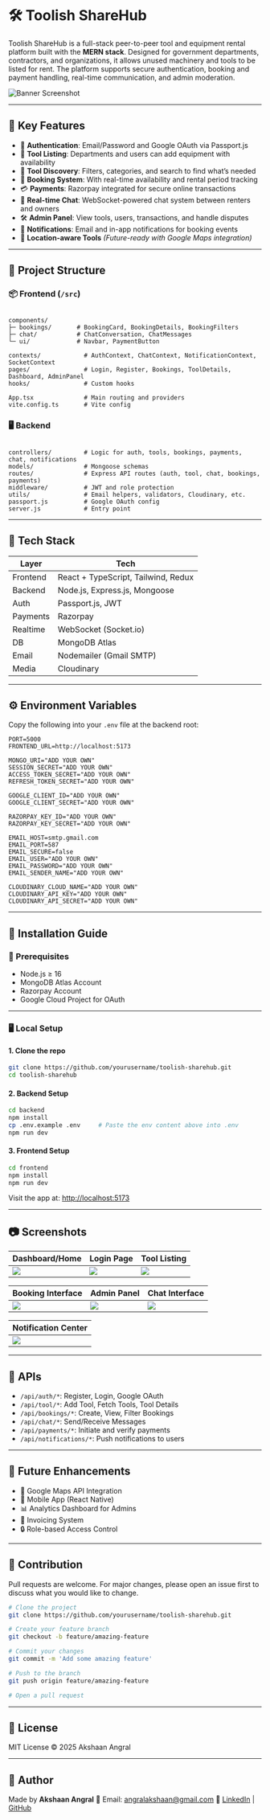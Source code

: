 
# 🛠️ Toolish ShareHub

Toolish ShareHub is a full-stack peer-to-peer tool and equipment rental platform built with the **MERN stack**. Designed for government departments, contractors, and organizations, it allows unused machinery and tools to be listed for rent. The platform supports secure authentication, booking and payment handling, real-time communication, and admin moderation.

![Banner Screenshot](./assets/banner.png) <!-- Replace with actual image path -->

---

## 🌟 Key Features

- 🔐 **Authentication**: Email/Password and Google OAuth via Passport.js
- 🧰 **Tool Listing**: Departments and users can add equipment with availability
- 🔎 **Tool Discovery**: Filters, categories, and search to find what’s needed
- 🛒 **Booking System**: With real-time availability and rental period tracking
- 💳 **Payments**: Razorpay integrated for secure online transactions
- 💬 **Real-time Chat**: WebSocket-powered chat system between renters and owners
- 🛠️ **Admin Panel**: View tools, users, transactions, and handle disputes
- 🔔 **Notifications**: Email and in-app notifications for booking events
- 📍 **Location-aware Tools** *(Future-ready with Google Maps integration)*

---

## 📁 Project Structure

### 📦 Frontend (`/src`)

```

components/
├─ bookings/       # BookingCard, BookingDetails, BookingFilters
├─ chat/           # ChatConversation, ChatMessages
└─ ui/             # Navbar, PaymentButton

contexts/            # AuthContext, ChatContext, NotificationContext, SocketContext
pages/               # Login, Register, Bookings, ToolDetails, Dashboard, AdminPanel
hooks/               # Custom hooks

App.tsx              # Main routing and providers
vite.config.ts       # Vite config

```

### 🖥️ Backend

```

controllers/         # Logic for auth, tools, bookings, payments, chat, notifications
models/              # Mongoose schemas
routes/              # Express API routes (auth, tool, chat, bookings, payments)
middleware/          # JWT and role protection
utils/               # Email helpers, validators, Cloudinary, etc.
passport.js          # Google OAuth config
server.js            # Entry point

````

---

## 🧪 Tech Stack

| Layer      | Tech                                |
|------------|-------------------------------------|
| Frontend   | React + TypeScript, Tailwind, Redux |
| Backend    | Node.js, Express.js, Mongoose       |
| Auth       | Passport.js, JWT                    |
| Payments   | Razorpay                            |
| Realtime   | WebSocket (Socket.io)               |
| DB         | MongoDB Atlas                       |
| Email      | Nodemailer (Gmail SMTP)             |
| Media      | Cloudinary                          |

---

## ⚙️ Environment Variables

Copy the following into your `.env` file at the backend root:

```env
PORT=5000
FRONTEND_URL=http://localhost:5173

MONGO_URI="ADD YOUR OWN"
SESSION_SECRET="ADD YOUR OWN"
ACCESS_TOKEN_SECRET="ADD YOUR OWN"
REFRESH_TOKEN_SECRET="ADD YOUR OWN"

GOOGLE_CLIENT_ID="ADD YOUR OWN"
GOOGLE_CLIENT_SECRET="ADD YOUR OWN"

RAZORPAY_KEY_ID="ADD YOUR OWN"
RAZORPAY_KEY_SECRET="ADD YOUR OWN"

EMAIL_HOST=smtp.gmail.com
EMAIL_PORT=587
EMAIL_SECURE=false
EMAIL_USER="ADD YOUR OWN"
EMAIL_PASSWORD="ADD YOUR OWN"
EMAIL_SENDER_NAME="ADD YOUR OWN"

CLOUDINARY_CLOUD_NAME="ADD YOUR OWN"
CLOUDINARY_API_KEY="ADD YOUR OWN"
CLOUDINARY_API_SECRET="ADD YOUR OWN"
````

---

## 🚀 Installation Guide

### 📌 Prerequisites

* Node.js ≥ 16
* MongoDB Atlas Account
* Razorpay Account
* Google Cloud Project for OAuth

---

### 🖥️ Local Setup

#### 1. Clone the repo

```bash
git clone https://github.com/yourusername/toolish-sharehub.git
cd toolish-sharehub
```

#### 2. Backend Setup

```bash
cd backend
npm install
cp .env.example .env     # Paste the env content above into .env
npm run dev
```

#### 3. Frontend Setup

```bash
cd frontend
npm install
npm run dev
```

Visit the app at: [http://localhost:5173](http://localhost:5173)

---

## 📷 Screenshots

| Dashboard/Home | Login Page | Tool Listing |
|----------------|------------|--------------|
| ![](./assets/banner.png) | ![](./assets/login.png) | ![](./assets/tools.png) |

| Booking Interface | Admin Panel | Chat Interface |
|-------------------|-------------|----------------|
| ![](./assets/booking.png) | ![](./assets/admin.png) | ![](./assets/chat.png) |

| Notification Center |
|---------------------|
| ![](./assets/notifications.png) |

---

## 📌 APIs

* `/api/auth/*`: Register, Login, Google OAuth
* `/api/tool/*`: Add Tool, Fetch Tools, Tool Details
* `/api/bookings/*`: Create, View, Filter Bookings
* `/api/chat/*`: Send/Receive Messages
* `/api/payments/*`: Initiate and verify payments
* `/api/notifications/*`: Push notifications to users

---

## 🧭 Future Enhancements

* 📍 Google Maps API Integration
* 📲 Mobile App (React Native)
* 📊 Analytics Dashboard for Admins
* 🧾 Invoicing System
* 🔒 Role-based Access Control

---

## 🤝 Contribution

Pull requests are welcome. For major changes, please open an issue first to discuss what you would like to change.

```bash
# Clone the project
git clone https://github.com/yourusername/toolish-sharehub.git

# Create your feature branch
git checkout -b feature/amazing-feature

# Commit your changes
git commit -m 'Add some amazing feature'

# Push to the branch
git push origin feature/amazing-feature

# Open a pull request
```

---

## 📄 License

MIT License © 2025 Akshaan Angral

---

## 👋 Author

Made by **Akshaan Angral**
📧 Email: [angralakshaan@gmail.com](mailto:angralakshaan@gmail.com)
🔗 [LinkedIn](https://www.linkedin.com/in/akshaan-angral-b3569226b/) | [GitHub](https://github.com/AkshaanAngral)


```
